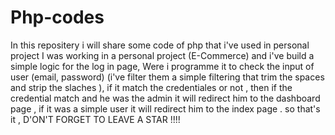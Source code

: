 # Php-codes
In this repositery i will share some code of php that i've used in personal project 
I was working in a personal project (E-Commerce) and i've build a simple logic for the log in 
page, Were i programme it to check the input of user (email, password) (i've filter them a simple filtering that trim the spaces and strip the slaches ), 
if it match the credentiales or not , then if the credential match and he was the admin it will redirect him to the dashboard page ,
if it was a simple user it will redirect him to the index page .
so that's it , D'ON'T FORGET TO LEAVE A STAR !!!!

